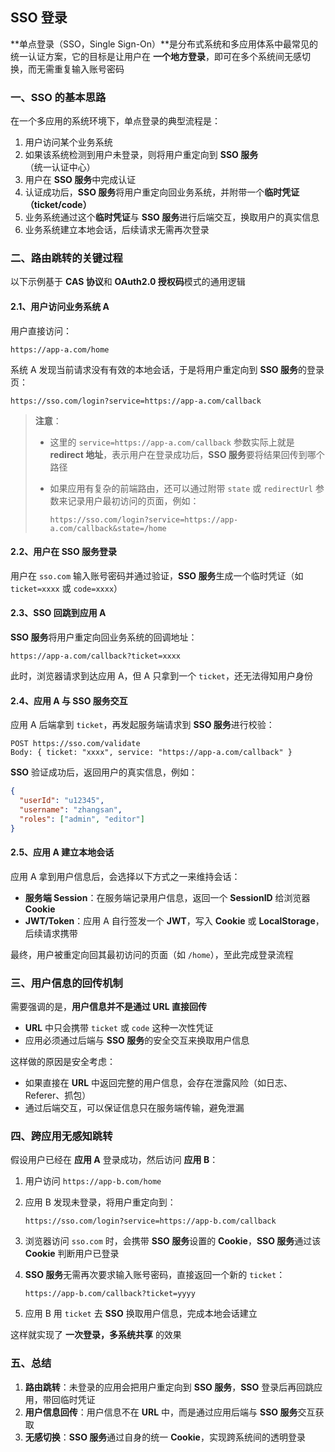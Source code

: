 ## SSO 登录

**单点登录（SSO，Single Sign-On）**是分布式系统和多应用体系中最常见的统一认证方案，它的目标是让用户在 **一个地方登录**，即可在多个系统间无感切换，而无需重复输入账号密码

### 一、SSO 的基本思路

在一个多应用的系统环境下，单点登录的典型流程是：

1. 用户访问某个业务系统
2. 如果该系统检测到用户未登录，则将用户重定向到 **SSO 服务**（统一认证中心）
3. 用户在 **SSO 服务**中完成认证
4. 认证成功后，**SSO 服务**将用户重定向回业务系统，并附带一个**临时凭证（ticket/code）**
5. 业务系统通过这个**临时凭证**与 **SSO 服务**进行后端交互，换取用户的真实信息
6. 业务系统建立本地会话，后续请求无需再次登录

### 二、路由跳转的关键过程

以下示例基于 **CAS 协议**和 **OAuth2.0 授权码**模式的通用逻辑

#### 2.1、用户访问业务系统 A

用户直接访问：

```
https://app-a.com/home
```

系统 A 发现当前请求没有有效的本地会话，于是将用户重定向到 **SSO 服务**的登录页：

```
https://sso.com/login?service=https://app-a.com/callback
```

> **注意**：
>
> - 这里的 `service=https://app-a.com/callback` 参数实际上就是 **redirect 地址**，表示用户在登录成功后，**SSO 服务**要将结果回传到哪个路径
>
> - 如果应用有复杂的前端路由，还可以通过附带 `state` 或 `redirectUrl` 参数来记录用户最初访问的页面，例如：
>
>   ```
>   https://sso.com/login?service=https://app-a.com/callback&state=/home
>   ```

#### 2.2、用户在 SSO 服务登录

用户在 `sso.com` 输入账号密码并通过验证，**SSO 服务**生成一个临时凭证（如 `ticket=xxxx` 或 `code=xxxx`）

#### 2.3、SSO 回跳到应用 A

**SSO 服务**将用户重定向回业务系统的回调地址：

```
https://app-a.com/callback?ticket=xxxx
```

此时，浏览器请求到达应用 A，但 A 只拿到一个 `ticket`，还无法得知用户身份

#### 2.4、应用 A 与 SSO 服务交互

应用 A 后端拿到 `ticket`，再发起服务端请求到 **SSO 服务**进行校验：

```
POST https://sso.com/validate
Body: { ticket: "xxxx", service: "https://app-a.com/callback" }
```

**SSO** 验证成功后，返回用户的真实信息，例如：

```json
{
  "userId": "u12345",
  "username": "zhangsan",
  "roles": ["admin", "editor"]
}
```

#### 2.5、应用 A 建立本地会话

应用 A 拿到用户信息后，会选择以下方式之一来维持会话：

- **服务端 Session**：在服务端记录用户信息，返回一个 **SessionID** 给浏览器 **Cookie**
- **JWT/Token**：应用 A 自行签发一个 **JWT**，写入 **Cookie** 或 **LocalStorage**，后续请求携带

最终，用户被重定向回其最初访问的页面（如 `/home`），至此完成登录流程

### 三、用户信息的回传机制

需要强调的是，**用户信息并不是通过 URL 直接回传**

- **URL** 中只会携带 `ticket` 或 `code` 这种一次性凭证
- 应用必须通过后端与 **SSO 服务**的安全交互来换取用户信息

这样做的原因是安全考虑：

- 如果直接在 **URL** 中返回完整的用户信息，会存在泄露风险（如日志、Referer、抓包）
- 通过后端交互，可以保证信息只在服务端传输，避免泄漏

### 四、跨应用无感知跳转

假设用户已经在 **应用 A** 登录成功，然后访问 **应用 B**：

1. 用户访问 `https://app-b.com/home`

2. 应用 B 发现未登录，将用户重定向到：

   ```
   https://sso.com/login?service=https://app-b.com/callback
   ```

3. 浏览器访问 `sso.com` 时，会携带 **SSO 服务**设置的 **Cookie**，**SSO 服务**通过该 **Cookie** 判断用户已登录

4. **SSO 服务**无需再次要求输入账号密码，直接返回一个新的 `ticket`：

   ```
   https://app-b.com/callback?ticket=yyyy
   ```

5. 应用 B 用 `ticket` 去 **SSO** 换取用户信息，完成本地会话建立

这样就实现了 **一次登录，多系统共享** 的效果

### 五、总结

1. **路由跳转**：未登录的应用会把用户重定向到 **SSO 服务**，**SSO** 登录后再回跳应用，带回临时凭证
2. **用户信息回传**：用户信息不在 **URL** 中，而是通过应用后端与 **SSO 服务**交互获取
3. **无感切换**：**SSO 服务**通过自身的统一 **Cookie**，实现跨系统间的透明登录